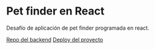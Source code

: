 # Pet finder en React
Desafío de aplicación de pet finder programada en react. 

[Repo del backend](https://github.com/seba-campo/pet-finder/tree/main/be-src)
[Deploy del proyecto](https://react-pet-finder.web.app/)
